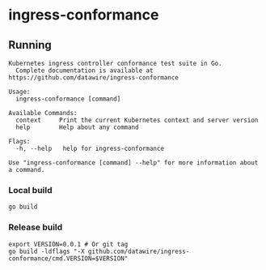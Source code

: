 # ingress-conformance

## Running

```
Kubernetes ingress controller conformance test suite in Go.
  Complete documentation is available at https://github.com/datawire/ingress-conformance

Usage:
  ingress-conformance [command]

Available Commands:
  context     Print the current Kubernetes context and server version
  help        Help about any command

Flags:
  -h, --help   help for ingress-conformance

Use "ingress-conformance [command] --help" for more information about a command.
```

### Local build

```console
go build
```

### Release build

```console
export VERSION=0.0.1 # Or git tag
go build -ldflags "-X github.com/datawire/ingress-conformance/cmd.VERSION=$VERSION"
```